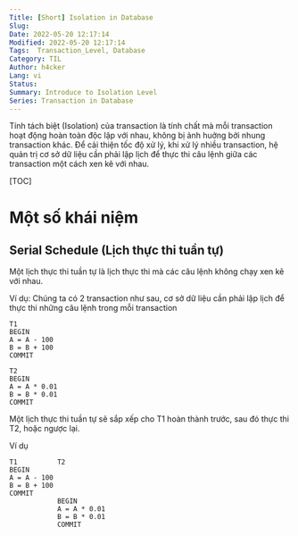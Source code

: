 ```yaml
---
Title: [Short] Isolation in Database 
Slug: 
Date: 2022-05-20 12:17:14
Modified: 2022-05-20 12:17:14
Tags:  Transaction_Level, Database
Category: TIL
Author: h4cker
Lang: vi
Status: 
Summary: Introduce to Isolation Level
Series: Transaction in Database
---
```

Tính tách biệt (Isolation) của transaction là tính chất mà mỗi transaction hoạt động hoàn toàn độc lập với nhau, không bị ảnh huởng bởi nhung transaction khác.
Để cải thiện tốc độ xử lý, khi xử lý nhiều transaction, hệ quản trị cơ sở dữ liệu cần phải lập lịch để thực thi câu lệnh giữa các transaction một cách xen kẽ với nhau.


[TOC]
# Một số khái niệm
## Serial Schedule (Lịch thực thi tuần tự)

Một lịch thực thi tuần tự là lịch thực thi mà các câu lệnh không chạy xen kẽ với nhau.

Ví dụ:
Chúng ta có 2 transaction như sau, cơ sở dữ liệu cần phải lập lịch để thực thi những câu lệnh trong mỗi transaction

```
T1
BEGIN
A = A - 100
B = B + 100
COMMIT
```

```
T2
BEGIN
A = A * 0.01
B = B * 0.01
COMMIT
```
Một lịch thực thi tuần tự sẽ sắp xếp cho T1 hoàn thành trước, sau đó thực thi T2, hoặc ngược lại.

Ví dụ

```
T1          T2
BEGIN
A = A - 100
B = B + 100
COMMIT
            BEGIN
            A = A * 0.01
            B = B * 0.01
            COMMIT
```

## 




